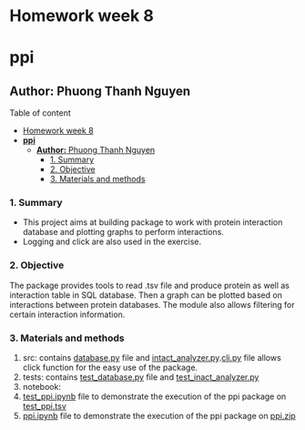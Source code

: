 # Homework week 8
# **ppi**
## **Author:** Phuong Thanh Nguyen

Table of content
- [Homework week 8](#homework-week-8)
- [**ppi**](#ppi)
  - [**Author:** Phuong Thanh Nguyen](#author-phuong-thanh-nguyen)
    - [1. Summary](#1-summary)
    - [2. Objective](#2-objective)
    - [3. Materials and methods](#3-materials-and-methods)

### 1. Summary
- This project aims at building package to work with protein interaction database and plotting graphs to perform interactions. 
- Logging and click are also used in the exercise.

### 2. Objective
The package provides tools to read .tsv file and produce protein as well as interaction table in SQL database. Then a graph can be plotted based on interactions between protein databases. The module also allows filtering for certain interaction information. 

### 3. Materials and methods
 1. src: contains [database.py](./src/ppi/database.py) file and [intact_analyzer.py](./src/ppi/intact_analyzer.py).[cli.py](./src/ppi/cli.py) file allows click function for the easy use of the package.
 2. tests: contains [test_database.py](./tests/test_database.py) file and [test_inact_analyzer.py](./tests/test_inact_analyzer.py)
 3. notebook: 
1. [test_ppi.ipynb](./notebooks/test_ppi.ipynb) file to demonstrate the execution of the ppi package on [test_ppi.tsv](./tests/data/test_ppi.tsv)
2. [ppi.ipynb](./notebooks/ppi.ipynb) file to demonstrate the execution of the ppi package on [ppi.zip](./data/ppi.zip)
  

